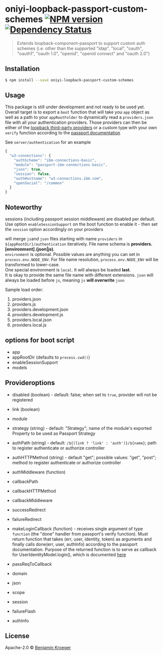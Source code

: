 # oniyi-loopback-passport-custom-schemes [![NPM version][npm-image]][npm-url] [![Dependency Status][daviddm-image]][daviddm-url]
> Extends loopback-component-passport to support custom auth schemes (i.e. other than the supported &#34;ldap&#34;, &#34;local&#34;, &#34;oauth&#34;, &#34;oauth1&#34;, &#34;oauth 1.0&#34;, &#34;openid&#34;, &#34;openid connect&#34; and &#34;oauth 2.0&#34;)

## Installation

```sh
$ npm install --save oniyi-loopback-passport-custom-schemes
```

## Usage
This package is still under development and not ready to be used yet. Overall target is to export a
`boot` function that will take you `app` object as well as a path to your `appRootFolder` to
dynamically read a `providers.json` file with all your authentication providers. Those providers can
then be either of the [loopback third-party providers](https://docs.strongloop.com/pages/releaseview.action?pageId=3836277#Third-partylogin(Passport)-Configuringthird-partyproviders)
or a custom type with your own `verify` function according to the [passport documentation](http://passportjs.org/docs)

See `server/authentication` for an example

```js
{
  "w3-connections": {
    "authScheme": "ibm-connections-basic",
    "module": "passport-ibm-connections-basic",
    "json": true,
    "session": false,
    "authHostname": "w3-connections.ibm.com",
    "openSocial": "/common"
  }
}
```

## Noteworthy
sessions (including passport session middleware) are disabled per default.
Use option `enableSessionSupport` on the boot function to enable it - then set the 
`session` option accordingly on your providers

will merge `js`and `json` files starting with name  `providers` in `${appRootDir}/authentication`
iteratively. File name schema is **providers.[environment].(json|js)**.  
`environment` is optional. Possible values are anything you can set in `process.env.NODE_ENV`.
For file name resolution, `process.env.NODE_ENV` will be transformed to lower-case.  
One special environment is `local`. It will always be loaded **last**.  
It is okay to provide the same file name with different extensions. `json` will always be loaded before
`js`, meaning `js` **will overwrite** `json`

Sample load order:
1. providers.json
2. providers.js
3. providers.development.json
4. providers.development.js
5. providers.local.json
6. providers.local.js

## options for boot script
- app
- appRootDir (defaults to `process.cwd()`)
- enableSessionSupport
- models

## Provideroptions
- disabled (boolean) - default: false; when set to `true`, provider will not be registered
- link (boolean)
- module
- strategy (string) - default: "Strategy"; name of the module's exported Property to be used as Passport Strategy

- authPath (string) - default: `/${(link ? 'link' : 'auth')}/${name}`; path to register authenticate or authorize controller
- authHTTPMethod (string) - default "get"; possible values: "get", "post"; method to register authenticate or authorize controller
- authMiddleware (function)

- callbackPath
- callbackHTTPMethod
- callbackMiddleware

- successRedirect
- failureRedirect
- makeLoginCallback (function) - receives single argument of type `function` (the "done" handler from passport's verify function).
Must return function that takes (err, user, identity, token) as arguments and finally calls
done(err, user, authInfo) according to the passport documentation.
Purpose of the returned function is to serve as callback for UserIdentityModel.login(),
which is documented [here](https://apidocs.strongloop.com/loopback-component-passport/#useridentity-login)
- passReqToCallback
- domain
- json
- scope
- session
- failureFlash
- authInfo


## License

Apache-2.0 © [Benjamin Kroeger]()


[npm-image]: https://badge.fury.io/js/oniyi-loopback-passport-custom-schemes.svg
[npm-url]: https://npmjs.org/package/oniyi-loopback-passport-custom-schemes
[travis-image]: https://travis-ci.org/benkroeger/oniyi-loopback-passport-custom-schemes.svg?branch=master
[travis-url]: https://travis-ci.org/benkroeger/oniyi-loopback-passport-custom-schemes
[daviddm-image]: https://david-dm.org/benkroeger/oniyi-loopback-passport-custom-schemes.svg?theme=shields.io
[daviddm-url]: https://david-dm.org/benkroeger/oniyi-loopback-passport-custom-schemes
